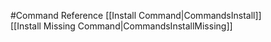 #Command Reference
[[Install Command|CommandsInstall]]  
[[Install Missing Command|CommandsInstallMissing]]  